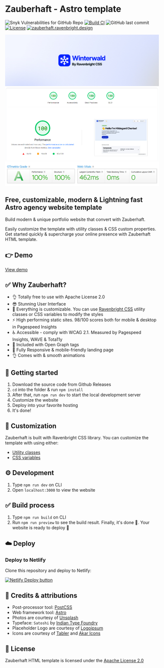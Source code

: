 # Zauberhaft - Astro template

![Snyk Vulnerabilities for GitHub Repo](https://img.shields.io/snyk/vulnerabilities/github/ariqnrnns/zauberhaft-astro)
[![Build CI](https://github.com/ariqnrnns/zauberhaft-astro/actions/workflows/build.yml/badge.svg)](https://github.com/ariqnrnns/zauberhaft-astro/actions/workflows/build.yml)
![GitHub last commit](https://img.shields.io/github/last-commit/ariqnrnns/zauberhaft-astro)
[![License](https://img.shields.io/badge/License-Apache%202.0-blue.svg)](https://opensource.org/licenses/Apache-2.0)
[![zauberhaft.ravenbright.design](https://img.shields.io/website-up-down-green-red/http/shields.io.svg)](https://zauberhaft.ravenbright.design)

<p align="center">
<img src="https://raw.githubusercontent.com/ariqnrnns/winterwald-designer-portfolio/main/src/winterwald-banner.jpg" alt="Winterwald Banner">
<img src="https://raw.githubusercontent.com/ariqnrnns/winterwald-designer-portfolio/main/src/pagespeed-stats.PNG" alt="Pagespeed Stats">
<img src="https://raw.githubusercontent.com/ariqnrnns/winterwald-designer-portfolio/main/src/gtmetrix.PNG" alt="GTmetrix Stats">
</p>

## Free, customizable, modern & Lightning fast Astro agency website template

Build modern & unique portfolio website that convert with	Zauberhaft.

Easily customize the template with utility classes & CSS custom properties. Get started quickly & supercharge your online presence with Zauberhaft HTML template.

## 👉 Demo

[View demo](https://zauberhaft.ravenbright.design)

## ✅ Why Zauberhaft?

- 👌 Totally free to use with Apache License 2.0
- 😎 Stunning User Interface
- 🎨 Everything is customizable. You can use [Ravenbright CSS](https://ravenbrightcss.com) utility classes or CSS variables to modify the styles
- ⚡ High performing static sites. 98/100 scores both for mobile & desktop in Pagespeed Insights
- ♿ Accessible - comply with WCAG 2.1. Measured by Pagespeed Insights, WAVE & Tota11y
- 📰 Included with Open Graph tags
- 📱 Fully Responsive & mobile-friendly landing page
- 👌 Comes with & smooth animations

## 🚀 Getting started

1. Download the source code from Github Releases
2. `cd` into the folder & run `npm install`
3. After that, run `npm run dev` to start the local development server
4. Customize the website
5. Deploy into your favorite hosting
6. It's done!

## 🎨 Customization

Zauberhaft is built with Ravenbright CSS library. You can customize the template with using either:

- [Utility classes](https://ravenbrightcss.com/docs/utilities/background)
- [CSS variables](https://ravenbrightcss.com/docs/customize/cssvariables)

## ⚙️ Development

1. Type `npm run dev` on CLI
2. Open `localhost:3000` to view the website

## ✅ Build process

1. Type `npm run build` on CLI
2. Run `npm run preview` to see the build result. Finally, it's done 🎉. Your website is ready to deploy 🚀

## ☁️ Deploy

### Deploy to Netlify

Clone this repository and deploy to Netlify:

[![Netlify Deploy button](https://www.netlify.com/img/deploy/button.svg)](https://app.netlify.com/start/deploy?repository=https://github.com/ariqnrnns/zauberhaft-astro)


## 🤝 Credits & attributions

- Post-processor tool: [PostCSS](https://postcss.org)
- Web framework tool: [Astro](https://astro.build)
- Photos are courtesy of [Unsplash](https://unsplash.com)
- Typeface: `Satoshi` by [Indian Type Foundry](https://www.fontshare.com/fonts/satoshi)
- Placeholder Logo are courtesy of [Logoipsum](https://logoipsum.com)
- Icons are courtesy of [Tabler](https://tabler-icons.io/) and [Akar Icons](akaricons.com/)

## 📝 License

Zauberhaft HTML template is licensed under the [Apache License 2.0](https://github.com/ariqnrnns/zauberhaft-astro/blob/main/LICENSE.md)

